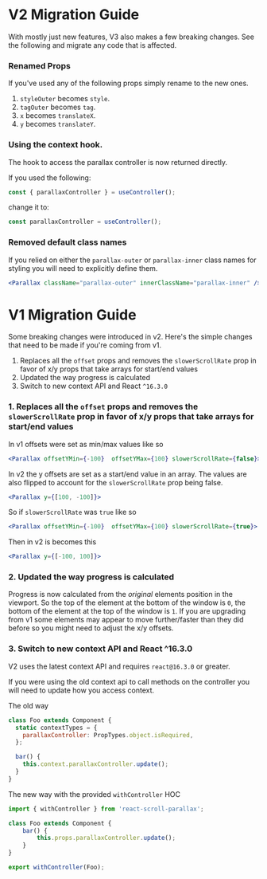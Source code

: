 # V2 Migration Guide

With mostly just new features, V3 also makes a few breaking changes. See the following and migrate any code that is affected.

### Renamed Props

If you've used any of the following props simply rename to the new ones.

1. `styleOuter` becomes `style`.
2. `tagOuter` becomes `tag`.
3. `x` becomes `translateX`.
4. `y` becomes `translateY`.

### Using the context hook.

The hook to access the parallax controller is now returned directly.

If you used the following:

```js
const { parallaxController } = useController();
```

change it to:

```js
const parallaxController = useController();
```

### Removed default class names

If you relied on either the `parallax-outer` or `parallax-inner` class names for styling you will need to explicitly define them.

```jsx
<Parallax className="parallax-outer" innerClassName="parallax-inner" />
```

# V1 Migration Guide

Some breaking changes were introduced in v2. Here's the simple changes that need to be made if you're coming from v1.

1. Replaces all the `offset` props and removes the `slowerScrollRate` prop in favor of x/y props that take arrays for start/end values
2. Updated the way progress is calculated
3. Switch to new context API and React `^16.3.0`

### 1. Replaces all the `offset` props and removes the `slowerScrollRate` prop in favor of x/y props that take arrays for start/end values

In v1 offsets were set as min/max values like so

```jsx
<Parallax offsetYMin={-100}  offsetYMax={100} slowerScrollRate={false}>
```

In v2 the y offsets are set as a start/end value in an array. The values are also flipped to account for the `slowerScrollRate` prop being false.

```jsx
<Parallax y={[100, -100]}>
```

So if `slowerScrollRate` was `true` like so

```jsx
<Parallax offsetYMin={-100}  offsetYMax={100} slowerScrollRate={true}>
```

Then in v2 is becomes this

```jsx
<Parallax y={[-100, 100]}>
```

### 2. Updated the way progress is calculated

Progress is now calculated from the _original_ elements position in the viewport. So the top of the element at the bottom of the window is `0`, the bottom of the element at the top of the window is `1`. If you are upgrading from v1 some elements may appear to move further/faster than they did before so you might need to adjust the x/y offsets.

### 3. Switch to new context API and React ^16.3.0

V2 uses the latest context API and requires `react@16.3.0` or greater.

If you were using the old context api to call methods on the controller you will need to update how you access context.

The old way

```jsx
class Foo extends Component {
  static contextTypes = {
    parallaxController: PropTypes.object.isRequired,
  };

  bar() {
    this.context.parallaxController.update();
  }
}
```

The new way with the provided `withController` HOC

```jsx
import { withController } from 'react-scroll-parallax';

class Foo extends Component {
    bar() {
        this.props.parallaxController.update();
    }
}

export withController(Foo);
```
